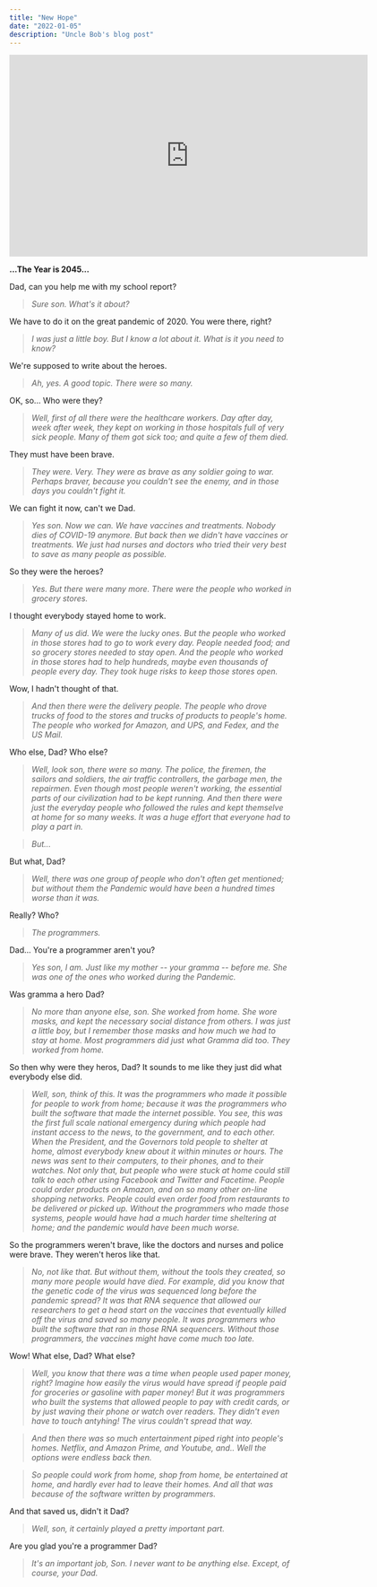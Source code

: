 ```yaml
---
title: "New Hope"
date: "2022-01-05"
description: "Uncle Bob's blog post"
---
```


<iframe width="640" height="360" src="https://www.youtube.com/embed/7EmboKQH8lM" title="YouTube video player" frameborder="0" allow="accelerometer; autoplay; clipboard-write; encrypted-media; gyroscope; picture-in-picture" allowfullscreen></iframe>

__...The Year is 2045...__

Dad, can you help me with my school report?

>_Sure son.  What's it about?_

We have to do it on the great pandemic of 2020.  You were there, right?

>_I was just a little boy.  But I know a lot about it.  What is it you need to know?_

We're supposed to write about the heroes.  

>_Ah, yes.  A good topic.  There were so many._

OK, so...  Who were they?

>_Well, first of all there were the healthcare workers.  Day after day, week after week, they kept on working in those hospitals full of very sick people.  Many of them got sick too; and quite a few of them died._

They must have been brave.

>_They were.  Very.  They were as brave as any soldier going to war.  Perhaps braver, because you couldn't see the enemy, and in those days you couldn't fight it._

We can fight it now, can't we Dad.

>_Yes son.  Now we can.  We have vaccines and treatments.  Nobody dies of COVID-19 anymore.  But back then we didn't have vaccines or treatments.  We just had nurses and doctors who tried their very best to save as many people as possible._

So they were the heroes?

>_Yes. But there were many more.  There were the people who worked in grocery stores._

I thought everybody stayed home to work.

>_Many of us did.  We were the lucky ones.  But the people who worked in those stores had to go to work every day.  People needed food; and so grocery stores needed to stay open.  And the people who worked in those stores had to help hundreds, maybe even thousands of people every day.  They took huge risks to keep those stores open._

Wow, I hadn't thought of that.  

>_And then there were the delivery people.  The people who drove trucks of food to the stores and trucks of products to people's home.  The people who worked for Amazon, and UPS, and Fedex, and the US Mail._

Who else, Dad?  Who else?

>_Well, look son, there were so many.  The police, the firemen, the sailors and soldiers, the air traffic controllers, the garbage men, the repairmen.  Even though most people weren't working, the essential parts of our civilization had to be kept running.  And then there were just the everyday people who followed the rules and kept themselve at home for so many weeks.  It was a huge effort that everyone had to play a part in._  

>_But..._

But what, Dad?

>_Well, there was one group of people who don't often get mentioned; but without them the Pandemic would have been a hundred times worse than it was._

Really?  Who?

>_The programmers._

Dad...  You're a programmer aren't you?

>_Yes son, I am.  Just like my mother -- your gramma -- before me.  She was one of the ones who worked during the Pandemic._

Was gramma a hero Dad?

>_No more than anyone else, son.  She worked from home.  She wore masks, and kept the necessary social distance from others.  I was just a little boy, but I remember those masks and how much we had to stay at home.  Most programmers did just what Gramma did too.  They worked from home._

So then why were they heros, Dad?  It sounds to me like they just did what everybody else did.

>_Well, son, think of this.  It was the programmers who made it possible for people to work from home; because it was the programmers who built the software that made the internet possible.  You see, this was the first full scale national emergency during which people had instant access to the news, to the government, and to each other.  When the President, and the Governors told people to shelter at home, almost everybody knew about it within minutes or hours.  The news was sent to their computers, to their phones, and to their watches.  Not only that, but people who were stuck at home could still talk to each other using Facebook and Twitter and Facetime.  People could order products on Amazon, and on so many other on-line shopping networks.  People could even order food from restaurants to be delivered or picked up.  Without the programmers who made those systems, people would have had a much harder time sheltering at home; and the pandemic would have been much worse._

So the programmers weren't brave, like the doctors and nurses and police were brave.  They weren't heros like that.

>_No, not like that.  But without them, without the tools they created, so many more people would have died.  For example, did you know that the genetic code of the virus was sequenced long before the pandemic spread?  It was that RNA sequence that allowed our researchers to get a head start on the vaccines that eventually killed off the virus and saved so many people.  It was programmers who built the software that ran in those RNA sequencers.  Without those programmers, the vaccines might have come much too late._

Wow!  What else, Dad?  What else?

>_Well, you know that there was a time when people used paper money, right?  Imagine how easily the virus would have spread if people paid for groceries or gasoline with paper money!  But it was programmers who built the systems that allowed people to pay with credit cards, or by just waving their phone or watch over readers.  They didn't even have to touch antyhing!  The virus couldn't spread that way._

>_And then there was so much entertainment piped right into people's homes.  Netflix, and Amazon Prime, and Youtube, and..  Well the options were endless back then._

>_So people could work from home, shop from home, be entertained at home, and hardly ever had to leave their homes.  And all that was because of the software written by programmers._

And that saved us, didn't it Dad?

>_Well, son, it certainly played a pretty important part._

Are you glad you're a programmer Dad?

>_It's an important job, Son.  I never want to be anything else.  Except, of course, your Dad._

